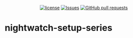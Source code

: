 <p align="center">
  <a href="https://github.com/mingyuchoo/nightwatch-setup-series/blob/main/LICENSE"><img alt="license" src="https://img.shields.io/github/license/mingyuchoo/nightwatch-setup-series"/></a>
  <a href="https://github.com/mingyuchoo/nightwatch-setup-series/issues"><img alt="Issues" src="https://img.shields.io/github/issues/mingyuchoo/nightwatch-setup-series?color=appveyor" /></a>
  <a href="https://github.com/mingyuchoo/nightwatch-setup-series/pulls"><img alt="GitHub pull requests" src="https://img.shields.io/github/issues-pr/mingyuchoo/nightwatch-setup-series?color=appveyor" /></a>
</p>

# nightwatch-setup-series